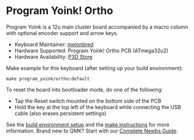 # Program Yoink! Ortho

Program Yoink is a 12u main cluster board accompanied by a macro column with optional encoder support and arrow keys.

* Keyboard Maintainer: [melonbred](https://github.com/melonbred)
* Hardware Supported: Program Yoink! Ortho PCB (ATmega32u2)
* Hardware Availability: [P3D Store](https://p3dstore.com/products/yoink-gb)

Make example for this keyboard (after setting up your build environment):

    make program_yoink/ortho:default

To reset the board into bootloader mode, do one of the following:

* Tap the Reset switch mounted on the bottom side of the PCB
* Hold the key at the top left of the keyboard while connecting the USB cable (also erases persistent settings)

See the [build environment setup](https://docs.qmk.fm/#/getting_started_build_tools) and the [make instructions](https://docs.qmk.fm/#/getting_started_make_guide) for more information. Brand new to QMK? Start with our [Complete Newbs Guide](https://docs.qmk.fm/#/newbs).
